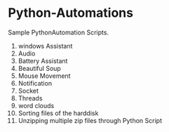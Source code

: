 # Python-Automations
Sample PythonAutomation Scripts.

1. windows Assistant
2. Audio
3. Battery Assistant
4. Beautiful Soup
5. Mouse Movement
6. Notification
7. Socket
8. Threads
9. word clouds
10. Sorting files of the harddisk
11. Unzipping multiple zip files through Python Script

